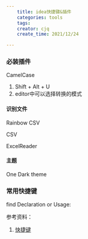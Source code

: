 ```yaml
---
    title: idea快捷键&插件
    categories: tools
    tags:
    creator: cjq
    create_time: 2021/12/24

---
```


### 必装插件

CamelCase

1. Shift + Alt + U
2. editor中可以选择转换的模式

#### 识别文件
Rainbow CSV

CSV

ExcelReader


#### 主题
One Dark theme



### 常用快捷键

find Declaration or Usage:



参考资料：

1. [快捷键](https://www.cnblogs.com/tmxk-qfzz/p/11825851.html)
